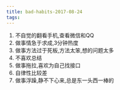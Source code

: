 ```yaml
---
title: bad-habits-2017-08-24
tags:
---
```

1. 不自觉的翻看手机,查看微信和QQ
2. 做事情急于求成,3分钟热度
3. 做事方法过于死板,方法太笨,想的问题太多
4. 不喜欢总结
5. 做事拖拉,喜欢为自己找接口
6. 自律性比较差
7. 做事浮躁,静不下心来,总是东一头西一棒的